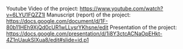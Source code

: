 Youtube Video of the project: https://www.youtube.com/watch?v=6LYU1FQZZ1I
Manuscript (report) of the project: https://docs.google.com/document/d/1F-80b11HEh9XjQd0cUR1wLLysrYKhsne/edit
Presentation of the project: https://docs.google.com/presentation/d/1i8Y3ctcACNaOpEHkt-4Z1nUaukSlXua8/edit#slide=id.p1
